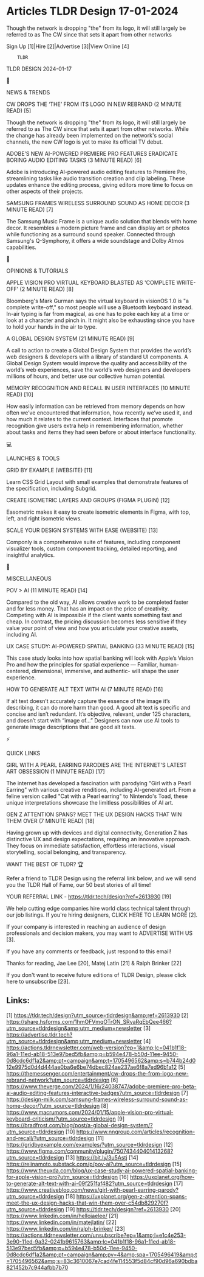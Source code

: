 # Articles TLDR Design 17-01-2024

Though the network is dropping "the" from its logo, it will still
largely be referred to as The CW since that sets it apart from other
networks  

Sign Up [1]|Hire [2]|Advertise [3]|View Online [4] 

		TLDR 

TLDR DESIGN 2024-01-17

📱 

NEWS & TRENDS

 CW DROPS THE ‘THE’ FROM ITS LOGO IN NEW REBRAND (2 MINUTE READ)
[5] 

 Though the network is dropping "the" from its logo, it will still
largely be referred to as The CW since that sets it apart from other
networks. While the change has already been implemented on the
network's social channels, the new CW logo is yet to make its official
TV debut. 

 ADOBE’S NEW AI-POWERED PREMIERE PRO FEATURES ERADICATE BORING AUDIO
EDITING TASKS (3 MINUTE READ) [6] 

 Adobe is introducing AI-powered audio editing features to Premiere
Pro, streamlining tasks like audio transition creation and clip
labeling. These updates enhance the editing process, giving editors
more time to focus on other aspects of their projects. 

 SAMSUNG FRAMES WIRELESS SURROUND SOUND AS HOME DECOR (3 MINUTE READ)
[7] 

 The Samsung Music Frame is a unique audio solution that blends with
home decor. It resembles a modern picture frame and can display art or
photos while functioning as a surround sound speaker. Connected
through Samsung's Q-Symphony, it offers a wide soundstage and Dolby
Atmos capabilities. 

🚀 

OPINIONS & TUTORIALS

 APPLE VISION PRO VIRTUAL KEYBOARD BLASTED AS 'COMPLETE WRITE-OFF' (2
MINUTE READ) [8] 

 Bloomberg's Mark Gurman says the virtual keyboard in visionOS 1.0 is
"a complete write-off," so most people will use a Bluetooth keyboard
instead. In-air typing is far from magical, as one has to poke each
key at a time or look at a character and pinch in. It might also be
exhausting since you have to hold your hands in the air to type. 

 A GLOBAL DESIGN SYSTEM (21 MINUTE READ) [9] 

 A call to action to create a Global Design System that provides the
world’s web designers & developers with a library of standard UI
components. A Global Design System would improve the quality and
accessibility of the world’s web experiences, save the world’s web
designers and developers millions of hours, and better use our
collective human potential. 

 MEMORY RECOGNITION AND RECALL IN USER INTERFACES (10 MINUTE READ)
[10] 

 How easily information can be retrieved from memory depends on how
often we’ve encountered that information, how recently we’ve used
it, and how much it relates to the current context. Interfaces that
promote recognition give users extra help in remembering information,
whether about tasks and items they had seen before or about interface
functionality. 

💻 

LAUNCHES & TOOLS

 GRID BY EXAMPLE (WEBSITE) [11] 

 Learn CSS Grid Layout with small examples that demonstrate features
of the specification, including Subgrid. 

 CREATE ISOMETRIC LAYERS AND GROUPS (FIGMA PLUGIN) [12] 

 Easometric makes it easy to create isometric elements in Figma, with
top, left, and right isometric views. 

 SCALE YOUR DESIGN SYSTEMS WITH EASE (WEBSITE) [13] 

 Componly is a comprehensive suite of features, including component
visualizer tools, custom component tracking, detailed reporting, and
insightful analytics. 

🎁 

MISCELLANEOUS

 POV > AI (11 MINUTE READ) [14] 

 Compared to the old way, AI allows creative work to be completed
faster and for less money. That has an impact on the price of
creativity. Competing with AI is impossible if the client wants
something fast and cheap. In contrast, the pricing discussion becomes
less sensitive if they value your point of view and how you articulate
your creative assets, including AI. 

 UX CASE STUDY: AI-POWERED SPATIAL BANKING (33 MINUTE READ) [15] 

 This case study looks into how spatial banking will look with
Apple’s Vision Pro and how the principles for spatial experience —
Familiar, human-centered, dimensional, immersive, and authentic- will
shape the user experience. 

 HOW TO GENERATE ALT TEXT WITH AI (7 MINUTE READ) [16] 

 If alt text doesn’t accurately capture the essence of the image
it’s describing, it can do more harm than good. A good alt text is
specific and concise and isn’t redundant. It’s objective,
relevant, under 125 characters, and doesn’t start with “image
of…” Designers can now use AI tools to generate image descriptions
that are good alt texts. 

⚡ 

QUICK LINKS

 GIRL WITH A PEARL EARRING PARODIES ARE THE INTERNET'S LATEST ART
OBSESSION (1 MINUTE READ) [17] 

 The internet has developed a fascination with parodying "Girl with a
Pearl Earring" with various creative renditions, including
AI-generated art. From a feline version called "Cat with a Pearl
earring" to Nintendo's Toad, these unique interpretations showcase the
limitless possibilities of AI art. 

 GEN Z ATTENTION SPANS? MEET THE UX DESIGN HACKS THAT WIN THEM OVER (7
MINUTE READ) [18] 

 Having grown up with devices and digital connectivity, Generation Z
has distinctive UX and design expectations, requiring an innovative
approach. They focus on immediate satisfaction, effortless
interactions, visual storytelling, social belonging, and transparency.


WANT THE BEST OF TLDR? 🏆

Refer a friend to TLDR Design using the referral link below, and we
will send you the TLDR Hall of Fame, our 50 best stories of all time!

YOUR REFERRAL LINK - https://tldr.tech/design?ref=2613930 [19]

 We help cutting edge companies hire world class technical talent
through our job listings. If you're hiring designers, CLICK HERE TO
LEARN MORE [2]. 

If your company is interested in reaching an audience of design
professionals and decision makers, you may want to ADVERTISE WITH US
[3]. 

If you have any comments or feedback, just respond to this email! 

Thanks for reading, 
Jae Lee [20], Matej Latin [21] & Ralph Brinker [22] 

If you don't want to receive future editions of TLDR Design,
please click here to unsubscribe [23]. 

 

Links:
------
[1] https://tldr.tech/design?utm_source=tldrdesign&amp;ref=2613930
[2] https://share.hsforms.com/1hmOFVmqOTrON_SRvaRqEbQee466?utm_source=tldrdesign&amp;utm_medium=newsletter
[3] https://advertise.tldr.tech?utm_source=tldrdesign&amp;utm_medium=newsletter
[4] https://actions.tldrnewsletter.com/web-version?ep=1&amp;lc=041b1f18-96a1-11ed-ab18-513e97bed5fb&amp;p=b594e478-b50d-11ee-9450-0d8cdc6df1a2&amp;pt=campaign&amp;t=1705496562&amp;s=b744b24d012e9975d0d4d444ae0ba6e6be74dbec824ae237ae6f8a7ed96b1a12
[5] https://themessenger.com/entertainment/cw-drops-the-from-logo-new-rebrand-network?utm_source=tldrdesign
[6] https://www.theverge.com/2024/1/16/24038747/adobe-premiere-pro-beta-ai-audio-editing-features-interactive-badges?utm_source=tldrdesign
[7] https://design-milk.com/samsung-frames-wireless-surround-sound-as-home-decor/?utm_source=tldrdesign
[8] https://www.macrumors.com/2024/01/15/apple-vision-pro-virtual-keyboard-criticism/?utm_source=tldrdesign
[9] https://bradfrost.com/blog/post/a-global-design-system/?utm_source=tldrdesign
[10] https://www.nngroup.com/articles/recognition-and-recall/?utm_source=tldrdesign
[11] https://gridbyexample.com/examples/?utm_source=tldrdesign
[12] https://www.figma.com/community/plugin/750743440401413268?utm_source=tldrdesign
[13] https://bit.ly/3u5Astj
[14] https://reiinamoto.substack.com/p/pov-ai?utm_source=tldrdesign
[15] https://www.theuxda.com/blog/ux-case-study-ai-powered-spatial-banking-for-apple-vision-pro?utm_source=tldrdesign
[16] https://uxplanet.org/how-to-generate-alt-text-with-ai-09f251faf482?utm_source=tldrdesign
[17] https://www.creativebloq.com/news/girl-with-pearl-earring-parody?utm_source=tldrdesign
[18] https://uxplanet.org/gen-z-attention-spans-meet-the-ux-design-hacks-that-win-them-over-c54db829270f?utm_source=tldrdesign
[19] https://tldr.tech/design?ref=2613930
[20] https://www.linkedin.com/in/hellojaelee/
[21] https://www.linkedin.com/in/matejlatin/
[22] https://www.linkedin.com/in/ralph-brinker/
[23] https://actions.tldrnewsletter.com/unsubscribe?ep=1&amp;l=e1c4e253-3e90-11ed-9a32-0241b9615763&amp;lc=041b1f18-96a1-11ed-ab18-513e97bed5fb&amp;p=b594e478-b50d-11ee-9450-0d8cdc6df1a2&amp;pt=campaign&amp;pv=4&amp;spa=1705496419&amp;t=1705496562&amp;s=83c3610067e7cad4fe114553f5d84cf90d96a690bdba821452b7c944afbb7b70